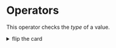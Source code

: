 # Operators

This operator checks the _type_ of a value.

<details>
<summary>flip the card</summary>
<br>

## _typeof_ operator: `typeof`

```js
'use strict';

// you can check the type of a primitive directly
console.log(typeof '4');

// or indirectly, by first reading the value from a variable then checking
let stringFour = '4';
console.log(typeof stringFour);
```

</details>
